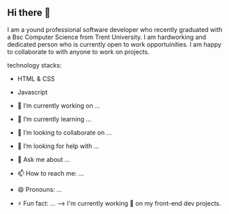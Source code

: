 ## Hi there 👋

I am a yound professional software developer who recently graduated with a Bsc Computer Science from Trent University. I am hardworking and dedicated person who is currently open to work opportuinities. I am happy to collaborate to with anyone to work on projects.

technology stacks:
- HTML & CSS
- Javascript 

- 🔭 I’m currently working on ...
- 🌱 I’m currently learning ...
- 👯 I’m looking to collaborate on ...
- 🤔 I’m looking for help with ...
- 💬 Ask me about ...
- 📫 How to reach me: ...
- 😄 Pronouns: ...
- ⚡ Fun fact: ...
-->
I'm currently working 🔭 on my front-end dev projects.
